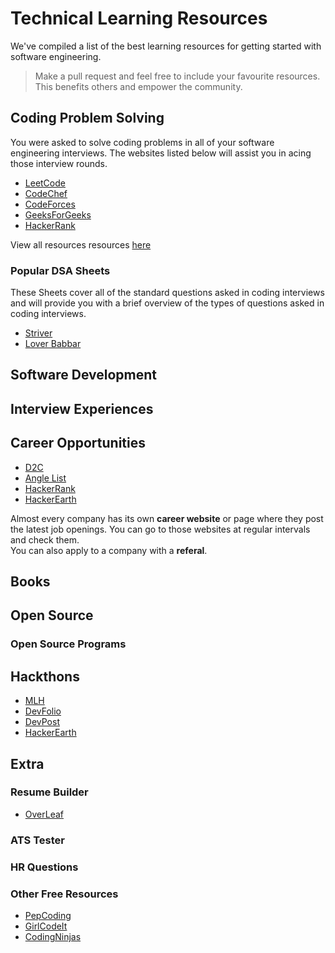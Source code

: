 # Technical Learning Resources
We've compiled a list of the best learning resources for getting started with software engineering.

> Make a pull request and feel free to include your favourite resources. This benefits others and empower the community.

## Coding Problem Solving
You were asked to solve coding problems in all of your software engineering interviews. The websites listed below will assist you in acing those interview rounds.
- [LeetCode](https://www.leetcode.com)
- [CodeChef](https://www.codechef.com)
- [CodeForces](https://www.codeforces.com)
- [GeeksForGeeks](https://www.geeksforgeeks.org)
- [HackerRank](https://www.hackerrank.com)

View all resources resources [here](#)

### Popular DSA Sheets
These Sheets cover all of the standard questions asked in coding interviews and will provide you with a brief overview of the types of questions asked in coding interviews.
- [Striver](https://takeuforward.org/interviews/strivers-sde-sheet-top-coding-interview-problems/)
- [Lover Babbar](https://drive.google.com/file/d/1FMdN_OCfOI0iAeDlqswCiC2DZzD4nPsb/view)


## Software Development

## Interview Experiences

## Career Opportunities
- [D2C](https://dare2compete.com/)
- [Angle List](https://angel.co/)
- [HackerRank](https://www.hackerrank.com/contests)
- [HackerEarth](https://www.hackerearth.com/challenges/)

Almost every company has its own **career website** or page where they post the latest job openings. You can go to those websites at regular intervals and check them. <br/>
You can also apply to a company with a **referal**. 

## Books


## Open Source

### Open Source Programs

## Hackthons

- [MLH](https://mlh.io/)
- [DevFolio](https://devfolio.co/hackathons)
- [DevPost](https://devpost.com/)
- [HackerEarth](https://www.hackerearth.com/challenges/hackathon/)

## Extra
### Resume Builder
- [OverLeaf](https://www.overleaf.com/)
### ATS Tester
### HR Questions
### Other Free Resources
- [PepCoding](https://pepcoding.com/resources/)
- [GirlCodeIt](https://girlcodeit.com/codemaps)
- [CodingNinjas](https://www.codingninjas.com/codestudio)